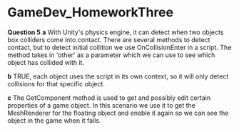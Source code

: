 

# GameDev_HomeworkThree

**Question 5**
**a**
With Unity's physics engine, it can detect when two objects box colliders come into contact. There are several methods to detect contact, but to detect initial collition we use OnCollisionEnter in a script. The method takes in 'other' as a parameter which we can use to see which object has collided with it. 

**b**
TRUE, each object uses the script in its own context, so it will only detect collisions for that specific object.

**c**
The GetComponent method is used to get and possibly edit certain properties of a game object. In this scenario we use it to get the MeshRenderer for the floating object and enable it again so we can see the object in the game when it falls. 
